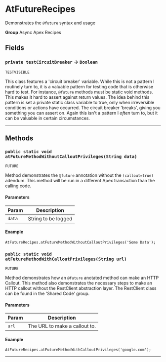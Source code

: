 # AtFutureRecipes

Demonstrates the `@future` syntax and usage


**Group** Async Apex Recipes

## Fields

### `private testCircuitBreaker` → `Boolean`

`TESTVISIBLE` 

This class features a 'circuit breaker' variable. While this is not a pattern I routinely turn to, it is a valuable pattern for testing code that is otherwise hard to test. For instance, `@future` methods must be static void methods. This makes it hard to assert against return values. The idea behind this pattern is set a private static class variable to true, only when irreversible conditions or actions have occurred. The circuit breaker 'breaks', giving you something you can assert on. Again this isn't a pattern I *often* turn to, but it can be valuable in certain circumstances.

---
## Methods
### `public static void atFutureMethodWithoutCalloutPrivileges(String data)`

`FUTURE`

Method demonstrates the `@future` annotation without the `(callout=true)` adendum. This method will be run in a different Apex transaction than the calling code.

#### Parameters

|Param|Description|
|---|---|
|`data`|String to be logged|

#### Example
```apex
AtFutureRecipes.atFutureMethodWithoutCalloutPrivileges('Some Data');
```


### `public static void atFutureMethodWithCalloutPrivileges(String url)`

`FUTURE`

Method demonstrates how an `@future` anotated method can make an HTTP Callout. This method also demonstrates the necessary steps to make an HTTP callout without the RestClient abstraction layer. The RestClient class can be found in the 'Shared Code' group.

#### Parameters

|Param|Description|
|---|---|
|`url`|The URL to make a callout to.|

#### Example
```apex
AtFutureRecipes.atFutureMethodWithCalloutPrivileges('google.com');
```


---
